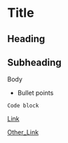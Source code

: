 <!-- Hidden comment -->

# Title
## Heading
## Subheading
Body

* Bullet points

```
Code block
```

[Link](https://wouldbelink.com)

[Other_Link][reference]

[reference]: https://github.com/SugarTurtle/README-example/edit/main/README.md 
